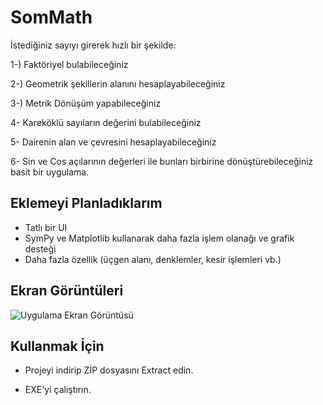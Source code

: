 
# SomMath

İstediğiniz sayıyı girerek hızlı bir şekilde:

1-) Faktöriyel bulabileceğiniz

2-) Geometrik şekillerin alanını hesaplayabileceğiniz

3-) Metrik Dönüşüm yapabileceğiniz

4- Kareköklü sayıların değerini bulabileceğiniz

5- Dairenin alan ve çevresini hesaplayabileceğiniz

6- Sin ve Cos açılarının değerleri ile bunları birbirine dönüştürebileceğiniz basit bir uygulama.



## Eklemeyi Planladıklarım

- Tatlı bir UI
- SymPy ve Matplotlib kullanarak daha fazla işlem olanağı ve grafik desteği
- Daha fazla özellik (üçgen alanı, denklemler, kesir işlemleri vb.)

  
## Ekran Görüntüleri

![Uygulama Ekran Görüntüsü](https://prnt.sc/JaArB--HV_dl)

  
## Kullanmak İçin

- Projeyi indirip ZİP dosyasını Extract edin.

- EXE'yi çalıştırın.


  